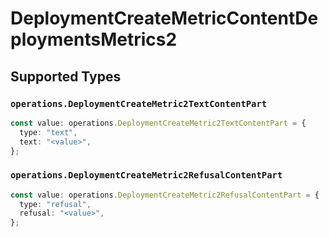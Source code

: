 # DeploymentCreateMetricContentDeploymentsMetrics2


## Supported Types

### `operations.DeploymentCreateMetric2TextContentPart`

```typescript
const value: operations.DeploymentCreateMetric2TextContentPart = {
  type: "text",
  text: "<value>",
};
```

### `operations.DeploymentCreateMetric2RefusalContentPart`

```typescript
const value: operations.DeploymentCreateMetric2RefusalContentPart = {
  type: "refusal",
  refusal: "<value>",
};
```

